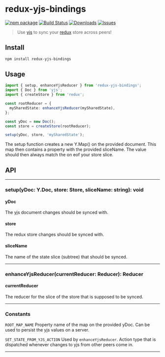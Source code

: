 # redux-yjs-bindings

[![npm package][npm-img]][npm-url]
[![Build Status][build-img]][build-url]
[![Downloads][downloads-img]][downloads-url]
[![Issues][issues-img]][issues-url]

> Use [yjs](https://yjs.dev/) to sync your [redux](https://redux.js.org/) store across peers!

## Install

```bash
npm install redux-yjs-bindings
```

## Usage

```ts
import { setup, enhanceYjsReducer } from 'redux-yjs-bindings';
import { Doc } from 'yjs';
import { createStore } from 'redux';

const rootReducer = {
  mySharedState: enhanceYjsReducer(mySharedState),
};

const yDoc = new Doc();
const store = createStore(rootReducer);

setup(yDoc, store, 'mySharedState');
```

The setup function creates a new Y.Map() on the provided document. This map then contains a property with the provided sliceName. The value should then always match the on eof your store slice.

## API

---

### setup(yDoc: Y.Doc, store: Store, sliceName: string): void

#### yDoc

The yjs document changes should be synced with.

#### store

The redux store changes should be synced with.

#### sliceName

The name of the state slice (subtree) that should be synced.

---

### enhanceYjsReducer(currentReducer: Reducer): Reducer

#### currentReducer

The reducer for the slice of the store that is supposed to be synced.

---

### Constants

`ROOT_MAP_NAME` Property name of the map on the provided yDoc. Can be used to persist the yjs values on a server.

`SET_STATE_FROM_YJS_ACTION` Used by `enhanceYjsReducer`. Action type that is dispatched whenever changes to yjs from other peers come in.

---

[build-img]: https://github.com/lscheibel/redux-yjs-bindings/actions/workflows/release.yml/badge.svg
[build-url]: https://github.com/lscheibel/redux-yjs-bindings/actions/workflows/release.yml
[downloads-img]: https://img.shields.io/npm/dt/redux-yjs-bindings
[downloads-url]: https://www.npmtrends.com/redux-yjs-bindings
[npm-img]: https://img.shields.io/npm/v/redux-yjs-bindings
[npm-url]: https://www.npmjs.com/package/redux-yjs-bindings
[issues-img]: https://img.shields.io/github/issues/lscheibel/redux-yjs-bindings
[issues-url]: https://github.com/lscheibel/redux-yjs-bindings/issues
